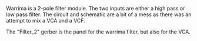 Warrima is a 2-pole filter module. The two inputs are either a high pass or low pass filter. The circuit and schematic are a bit of a mess as there was an attempt to mix a VCA and a VCF.

The "Filter_2" gerber is the panel for the warrima filter, but also for the VCA.
